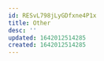 ```yaml
---
id: RESvL798jLyGDfxne4P1x
title: Other
desc: ''
updated: 1642012514285
created: 1642012514285
---
```


